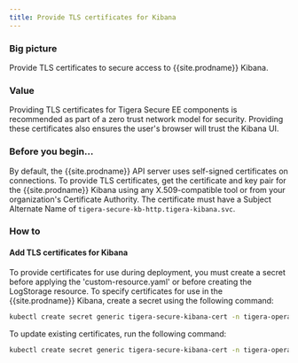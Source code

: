 ```yaml
---
title: Provide TLS certificates for Kibana
---
```


### Big picture

Provide TLS certificates to secure access to {{site.prodname}} Kibana.

### Value

Providing TLS certificates for Tigera Secure EE components is recommended as part of a zero trust network model for security.
Providing these certificates also ensures the user's browser will trust the Kibana UI.

### Before you begin...

By default, the {{site.prodname}} API server uses self-signed certificates on connections. To provide TLS certificates,
get the certificate and key pair for the {{site.prodname}} Kibana using any X.509-compatible tool or from your organization's 
Certificate Authority. The certificate must have a Subject Alternate Name of `tigera-secure-kb-http.tigera-kibana.svc`.

### How to

#### Add TLS certificates for Kibana


To provide certificates for use during deployment, you must create a secret before applying the 'custom-resource.yaml' or 
before creating the LogStorage resource. To specify certificates for use in the {{site.prodname}} Kibana, create a secret 
using the following command:

```bash
kubectl create secret generic tigera-secure-kibana-cert -n tigera-operator --from-file=tls.crt=</path/to/certificate-file> --from-file=tls.key=</path/to/key-file>
```

To update existing certificates, run the following command:

```bash
kubectl create secret generic tigera-secure-kibana-cert -n tigera-operator --from-file=tls.crt=</path/to/certificate-file> --from-file=tls.key=</path/to/key-file> --dry-run -o yaml --save-config | kubectl replace -f -
```
